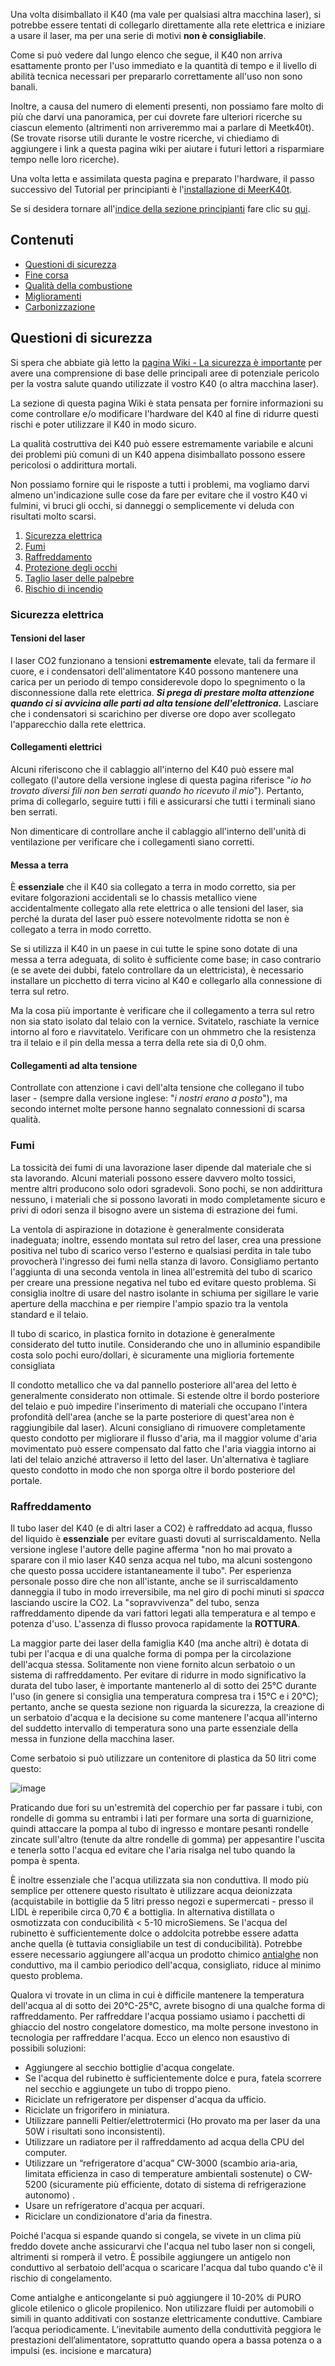 Una volta disimballato il K40 (ma vale per qualsiasi altra macchina laser), si potrebbe essere tentati di collegarlo direttamente alla rete elettrica e iniziare a usare il laser, ma per una serie di motivi **non è consigliabile**.

Come si può vedere dal lungo elenco che segue, il K40 non arriva esattamente pronto per l'uso immediato e la quantità di tempo e il livello di abilità tecnica necessari per prepararlo correttamente all'uso non sono banali.

Inoltre, a causa del numero di elementi presenti, non possiamo fare molto di più che darvi una panoramica, per cui dovrete fare ulteriori ricerche su ciascun elemento (altrimenti non arriveremmo mai a parlare di Meetk40t). (Se trovate risorse utili durante le vostre ricerche, vi chiediamo di aggiungere i link a questa pagina wiki per aiutare i futuri lettori a risparmiare tempo nelle loro ricerche).

Una volta letta e assimilata questa pagina e preparato l'hardware, il passo successivo del Tutorial per principianti è l'[installazione di MeerK40t](./Principianti:-3.-Installazione-MeerK40t).

Se si desidera tornare all'[indice della sezione principianti](./Principianti:-0.-Index) fare clic su [qui](./Principianti:-0.-Index).

## Contenuti
* [Questioni di sicurezza](#safety-matters)
* [Fine corsa](#fine-corsa)
* [Qualità della combustione](#qualitàdellacombustione)
* [Miglioramenti](#enhancements)
* [Carbonizzazione](#charring)

## Questioni di sicurezza
Si spera che abbiate già letto la [pagina Wiki - La sicurezza è importante](./Principianti:-1.-Questioni-di-Sicurezza) per avere una comprensione di base delle principali aree di potenziale pericolo per la vostra salute quando utilizzate il vostro K40 (o altra macchina laser).

La sezione di questa pagina Wiki è stata pensata per fornire informazioni su come controllare e/o modificare l'hardware del K40 al fine di ridurre questi rischi e poter utilizzare il K40 in modo sicuro.

La qualità costruttiva dei K40 può essere estremamente variabile e alcuni dei problemi più comuni di un K40 appena disimballato possono essere pericolosi o addirittura mortali.

Non possiamo fornire qui le risposte a tutti i problemi, ma vogliamo darvi almeno un'indicazione sulle cose da fare per evitare che il vostro K40 vi fulmini, vi bruci gli occhi, si danneggi o semplicemente vi deluda con risultati molto scarsi.

1. [Sicurezza elettrica](#sicurezza-elettrica)
2. [Fumi](#fumi)
3. [Raffreddamento](#raffreddamento)
4. [Protezione degli occhi](#protezione-occhi)
5. [Taglio laser delle palpebre](#lid-laser-cut-off)
6. [Rischio di incendio](#rischio-di-incendio)

### Sicurezza elettrica
#### Tensioni del laser
I laser CO2 funzionano a tensioni **estremamente** elevate, tali da fermare il cuore, e i condensatori dell'alimentatore K40 possono mantenere una carica per un periodo di tempo considerevole dopo lo spegnimento o la disconnessione dalla rete elettrica. 
***Si prega di prestare molta attenzione quando ci si avvicina alle parti ad alta tensione dell'elettronica.*** 
Lasciare che i condensatori si scarichino per diverse ore dopo aver scollegato l'apparecchio dalla rete elettrica.

#### Collegamenti elettrici
Alcuni riferiscono che il cablaggio all'interno del K40 può essere mal collegato (l'autore della versione inglese di questa pagina riferisce "_io ho trovato diversi fili non ben serrati quando ho ricevuto il mio_"). Pertanto, prima di collegarlo, seguire tutti i fili e assicurarsi che tutti i terminali siano ben serrati.

Non dimenticare di controllare anche il cablaggio all'interno dell'unità di ventilazione per verificare che i collegamenti siano corretti.

#### Messa a terra
È **essenziale** che il K40 sia collegato a terra in modo corretto, sia per evitare folgorazioni accidentali se lo chassis metallico viene accidentalmente collegato alla rete elettrica o alle tensioni del laser, sia perché la durata del laser può essere notevolmente ridotta se non è collegato a terra in modo corretto.

Se si utilizza il K40 in un paese in cui tutte le spine sono dotate di una messa a terra adeguata, di solito è sufficiente come base; in caso contrario (e se avete dei dubbi, fatelo controllare da un elettricista), è necessario installare un picchetto di terra vicino al K40 e collegarlo alla connessione di terra sul retro.

Ma la cosa più importante è verificare che il collegamento a terra sul retro non sia stato isolato dal telaio con la vernice. Svitatelo, raschiate la vernice intorno al foro e riavvitatelo. Verificare con un ohmmetro che la resistenza tra il telaio e il pin della messa a terra della rete sia di 0,0 ohm.

#### Collegamenti ad alta tensione
Controllate con attenzione i cavi dell'alta tensione che collegano il tubo laser - (sempre dalla versione inglese: "_i nostri erano a posto_"), ma secondo internet molte persone hanno segnalato connessioni di scarsa qualità.

### Fumi
La tossicità dei fumi di una lavorazione laser dipende dal materiale che si sta lavorando. Alcuni materiali possono essere davvero molto tossici, mentre altri producono solo odori sgradevoli. Sono pochi, se non addirittura nessuno, i materiali che si possono lavorati in modo completamente sicuro e privi di odori senza il bisogno avere un sistema di estrazione dei fumi.

La ventola di aspirazione in dotazione è generalmente considerata inadeguata; inoltre, essendo montata sul retro del laser, crea una pressione positiva nel tubo di scarico verso l'esterno e qualsiasi perdita in tale tubo provocherà l'ingresso dei fumi nella stanza di lavoro. Consigliamo pertanto l'aggiunta di una seconda ventola in linea all'estremità del tubo di scarico per creare una pressione negativa nel tubo ed evitare questo problema. Si consiglia inoltre di usare del nastro isolante in schiuma per sigillare le varie aperture della macchina e per riempire l'ampio spazio tra la ventola standard e il telaio.

Il tubo di scarico, in plastica fornito in dotazione è generalmente considerato del tutto inutile. Considerando che uno in alluminio espandibile costa solo pochi euro/dollari, è sicuramente una miglioria  fortemente consigliata

Il condotto metallico che va dal pannello posteriore all'area del letto è generalmente considerato non ottimale. Si estende oltre il bordo posteriore del telaio e può impedire l'inserimento di materiali che occupano l'intera profondità dell'area (anche se la parte posteriore di quest'area non è raggiungibile dal laser). Alcuni consigliano di rimuovere completamente questo condotto per migliorare il flusso d'aria, ma il maggior volume d'aria movimentato può essere compensato dal fatto che l'aria viaggia intorno ai lati del telaio anziché attraverso il letto del laser. Un'alternativa è tagliare questo condotto in modo che non sporga oltre il bordo posteriore del portale.

### Raffreddamento
Il tubo laser del K40 (e di altri laser a CO2) è raffreddato ad acqua, flusso del liquido è **essenziale** per evitare guasti dovuti al surriscaldamento. Nella versione inglese l'autore delle pagine afferma "non ho mai provato a sparare con il mio laser K40 senza acqua nel tubo, ma alcuni sostengono che questo possa uccidere istantaneamente il tubo". Per esperienza personale posso dire che non all'istante, anche se il surriscaldamento danneggia il tubo in modo irreversibile, ma nel giro di pochi minuti si _spacca_ lasciando uscire la CO2. La "sopravvivenza" del tubo, senza raffreddamento dipende da vari fattori legati alla temperatura e al tempo e potenza d'uso. L'assenza di flusso provoca rapidamente la **ROTTURA**. 

La maggior parte dei laser della famiglia K40 (ma anche altri) è dotata di tubi per l'acqua e di una qualche forma di pompa per la circolazione dell'acqua stessa. Solitamente non viene fornito alcun serbatoio o un sistema di raffreddamento. Per evitare di ridurre in modo significativo la durata del tubo laser, è importante mantenerlo al di sotto dei 25°C durante l'uso (in genere si consiglia una temperatura compresa tra i 15°C e i 20°C); pertanto, anche se questa sezione non riguarda la sicurezza, la creazione di un serbatoio d'acqua e la decisione su come mantenere l'acqua all'interno del suddetto intervallo di temperatura sono una parte essenziale della messa in funzione della macchina laser.

Come serbatoio si può utilizzare un contenitore di plastica da 50 litri come questo:

![image](https://user-images.githubusercontent.com/3001893/127775469-04944050-076a-4864-a1d8-904f013b60e9.png)

Praticando due fori su un'estremità del coperchio per far passare i tubi, con rondelle di gomma su entrambi i lati per formare una sorta di guarnizione, quindi attaccare la pompa al tubo di ingresso e montare pesanti rondelle zincate sull'altro (tenute da altre rondelle di gomma) per appesantire l'uscita e tenerla sotto l'acqua ed evitare che l'aria risalga nel tubo quando la pompa è spenta.

È inoltre essenziale che l'acqua utilizzata sia non conduttiva. Il modo più semplice per ottenere questo risultato è utilizzare acqua deionizzata (acquistabile in bottiglie da 5 litri presso negozi e supermercati - presso il LIDL è reperibile circa 0,70 € a bottiglia. In alternativa distillata o osmotizzata con conducibilità < 5-10 microSiemens. Se l'acqua del rubinetto è sufficientemente dolce o addolcita potrebbe essere adatta anche quella (è tuttavia consigliabile un test di conducibilità). Potrebbe essere necessario aggiungere all'acqua un prodotto chimico [antialghe](Come-antialghe) non conduttivo, ma il cambio periodico dell'acqua, consigliato, riduce al minimo questo problema.

Qualora vi trovate in un clima in cui è difficile mantenere la temperatura dell'acqua al di sotto dei 20°C-25°C, avrete bisogno di una qualche forma di raffreddamento. Per raffreddare l'acqua possiamo usiamo i pacchetti di ghiaccio del nostro congelatore domestico, ma molte persone investono in tecnologia per raffreddare l'acqua. Ecco un elenco non esaustivo di possibili soluzioni:

* Aggiungere al secchio bottiglie d'acqua congelate.
* Se l'acqua del rubinetto è sufficientemente dolce e pura, fatela scorrere nel secchio e aggiungete un tubo di troppo pieno.
* Riciclate un refrigeratore per dispenser d'acqua da ufficio.
* Riciclate un frigorifero in miniatura.
* Utilizzare pannelli Peltier/elettrotermici (Ho provato ma per laser da una 50W i risultati sono inconsistenti).
* Utilizzare un radiatore per il raffreddamento ad acqua della CPU del computer.
* Utilizzare un “refrigeratore d'acqua” CW-3000 (scambio aria-aria, limitata efficienza in caso di temperature ambientali sostenute) o CW-5200 (sicuramente più efficiente, dotato di sistema di refrigerazione autonomo) .
* Usare un refrigeratore d'acqua per acquari.
* Riciclare un condizionatore d'aria da finestra.

Poiché l'acqua si espande quando si congela, se vivete in un clima più freddo dovete anche assicurarvi che l'acqua nel tubo laser non si congeli, altrimenti si romperà il vetro. È possibile aggiungere un antigelo non conduttivo al serbatoio dell'acqua o scaricare l'acqua dal tubo quando c'è il rischio di congelamento.

Come antialghe e anticongelante si può aggiungere il 10-20% di PURO glicole etilenico o glicole propilenico. Non utilizzare fluidi per automobili o simili in quanto additivati con sostanze elettricamente conduttive. Cambiare l’acqua periodicamente. L’inevitabile aumento della conduttività peggiora le prestazioni dell’alimentatore, soprattutto quando opera a bassa potenza o a impulsi (es. incisione e marcatura)

